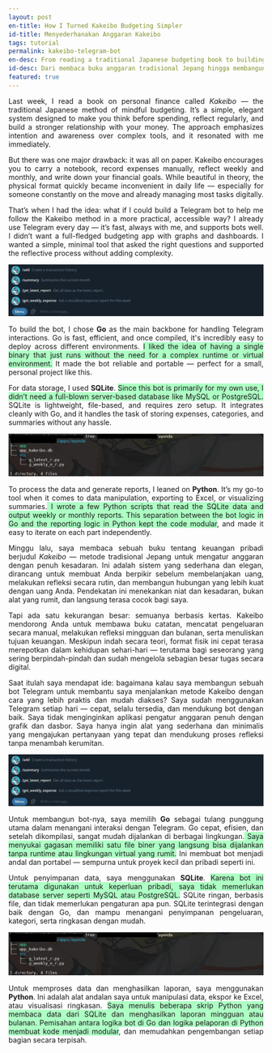 ```yaml
---
layout: post
en-title: How I Turned Kakeibo Budgeting Simpler
id-title: Menyederhanakan Anggaran Kakeibo
tags: tutorial
permalink: kakeibo-telegram-bot
en-desc: From reading a traditional Japanese budgeting book to building a digital companion that fits in my pocket.
id-desc: Dari membaca buku anggaran tradisional Jepang hingga membangun pendamping digital yang bisa dibawa ke mana-mana.
featured: true
---
```


<div style="text-align: justify;" data-lang="en">
  <p>Last week, I read a book on personal finance called <em>Kakeibo</em> — the traditional Japanese method of mindful budgeting. It’s a simple, elegant system designed to make you think before spending, reflect regularly, and build a stronger relationship with your money. The approach emphasizes intention and awareness over complex tools, and it resonated with me immediately.</p>

  <p>But there was one major drawback: it was all on paper. Kakeibo encourages you to carry a notebook, record expenses manually, reflect weekly and monthly, and write down your financial goals. While beautiful in theory, the physical format quickly became inconvenient in daily life — especially for someone constantly on the move and already managing most tasks digitally.</p>

  <p>That’s when I had the idea: what if I could build a Telegram bot to help me follow the Kakeibo method in a more practical, accessible way? I already use Telegram every day — it’s fast, always with me, and supports bots well. I didn’t want a full-fledged budgeting app with graphs and dashboards. I wanted a simple, minimal tool that asked the right questions and supported the reflective process without adding complexity.</p>

<img src="assets/img/95436eae6b567491e0ed495d593d185db0e429c33363a1d5d3d6bed6944e1359.webp" alt="Feature">

  <p>To build the bot, I chose <strong>Go</strong> as the main backbone for handling Telegram interactions. Go is fast, efficient, and once compiled, it's incredibly easy to deploy across different environments. <span style="background-color: rgb(173, 255, 195);">I liked the idea of having a single binary that just runs without the need for a complex runtime or virtual environment.</span> It made the bot reliable and portable — perfect for a small, personal project like this.</p>

  <p>For data storage, I used <strong>SQLite</strong>. <span style="background-color: rgb(173, 255, 195);">Since this bot is primarily for my own use, I didn’t need a full-blown server-based database like MySQL or PostgreSQL.</span> SQLite is lightweight, file-based, and requires zero setup. It integrates cleanly with Go, and it handles the task of storing expenses, categories, and summaries without any hassle.</p>

  <img src="assets/img/2a353f5ffc3a912460e2328d017e3f85997bd82d7d596419c01f009136b7c3cd.webp" alt="Project Structure">

  <p>To process the data and generate reports, I leaned on <strong>Python</strong>. It’s my go-to tool when it comes to data manipulation, exporting to Excel, or visualizing summaries.<span style="background-color: rgb(173, 255, 195);"> I wrote a few Python scripts that read the SQLite data and output weekly or monthly reports. This separation between the bot logic in Go and the reporting logic in Python kept the code modular</span>, and made it easy to iterate on each part independently.</p>
</div>

<div style="text-align: justify;" data-lang="id" class="hidden">
  <p>Minggu lalu, saya membaca sebuah buku tentang keuangan pribadi berjudul <em>Kakeibo</em> — metode tradisional Jepang untuk mengatur anggaran dengan penuh kesadaran. Ini adalah sistem yang sederhana dan elegan, dirancang untuk membuat Anda berpikir sebelum membelanjakan uang, melakukan refleksi secara rutin, dan membangun hubungan yang lebih kuat dengan uang Anda. Pendekatan ini menekankan niat dan kesadaran, bukan alat yang rumit, dan langsung terasa cocok bagi saya.</p>

  <p>Tapi ada satu kekurangan besar: semuanya berbasis kertas. Kakeibo mendorong Anda untuk membawa buku catatan, mencatat pengeluaran secara manual, melakukan refleksi mingguan dan bulanan, serta menuliskan tujuan keuangan. Meskipun indah secara teori, format fisik ini cepat terasa merepotkan dalam kehidupan sehari-hari — terutama bagi seseorang yang sering berpindah-pindah dan sudah mengelola sebagian besar tugas secara digital.</p>

  <p>Saat itulah saya mendapat ide: bagaimana kalau saya membangun sebuah bot Telegram untuk membantu saya menjalankan metode Kakeibo dengan cara yang lebih praktis dan mudah diakses? Saya sudah menggunakan Telegram setiap hari — cepat, selalu tersedia, dan mendukung bot dengan baik. Saya tidak menginginkan aplikasi pengatur anggaran penuh dengan grafik dan dasbor. Saya hanya ingin alat yang sederhana dan minimalis yang mengajukan pertanyaan yang tepat dan mendukung proses refleksi tanpa menambah kerumitan.</p>

  <img src="assets/img/95436eae6b567491e0ed495d593d185db0e429c33363a1d5d3d6bed6944e1359.webp" alt="Feature">

  <p>Untuk membangun bot-nya, saya memilih <strong>Go</strong> sebagai tulang punggung utama dalam menangani interaksi dengan Telegram. Go cepat, efisien, dan setelah dikompilasi, sangat mudah dijalankan di berbagai lingkungan.<span style="background-color: rgb(173, 255, 195);"> Saya menyukai gagasan memiliki satu file biner yang langsung bisa dijalankan tanpa runtime atau lingkungan virtual yang rumit.</span> Ini membuat bot menjadi andal dan portabel — sempurna untuk proyek kecil dan pribadi seperti ini.</p>

  <p>Untuk penyimpanan data, saya menggunakan <strong>SQLite</strong>. <span style="background-color: rgb(173, 255, 195);">Karena bot ini terutama digunakan untuk keperluan pribadi, saya tidak memerlukan database server seperti MySQL atau PostgreSQL.</span> SQLite ringan, berbasis file, dan tidak memerlukan pengaturan apa pun. SQLite terintegrasi dengan baik dengan Go, dan mampu menangani penyimpanan pengeluaran, kategori, serta ringkasan dengan mudah.</p>

<img src="assets/img/2a353f5ffc3a912460e2328d017e3f85997bd82d7d596419c01f009136b7c3cd.webp" alt="Project Structure">

  <p>Untuk memproses data dan menghasilkan laporan, saya menggunakan <strong>Python</strong>. Ini adalah alat andalan saya untuk manipulasi data, ekspor ke Excel, atau visualisasi ringkasan. <span style="background-color: rgb(173, 255, 195);">Saya menulis beberapa skrip Python yang membaca data dari SQLite dan menghasilkan laporan mingguan atau bulanan. Pemisahan antara logika bot di Go dan logika pelaporan di Python membuat kode menjadi modular</span>, dan memudahkan pengembangan setiap bagian secara terpisah.</p>
</div>

